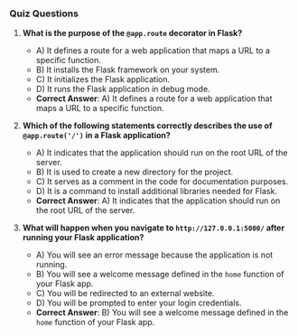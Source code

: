 ### Quiz Questions ###

1. **What is the purpose of the `@app.route` decorator in Flask?**  
   - A) It defines a route for a web application that maps a URL to a specific function.  
   - B) It installs the Flask framework on your system.  
   - C) It initializes the Flask application.  
   - D) It runs the Flask application in debug mode.  
   - **Correct Answer**: A) It defines a route for a web application that maps a URL to a specific function.  

2. **Which of the following statements correctly describes the use of `@app.route('/')` in a Flask application?**  
   - A) It indicates that the application should run on the root URL of the server.  
   - B) It is used to create a new directory for the project.  
   - C) It serves as a comment in the code for documentation purposes.  
   - D) It is a command to install additional libraries needed for Flask.  
   - **Correct Answer**: A) It indicates that the application should run on the root URL of the server.  

3. **What will happen when you navigate to `http://127.0.0.1:5000/` after running your Flask application?**  
   - A) You will see an error message because the application is not running.  
   - B) You will see a welcome message defined in the `home` function of your Flask app.  
   - C) You will be redirected to an external website.  
   - D) You will be prompted to enter your login credentials.  
   - **Correct Answer**: B) You will see a welcome message defined in the `home` function of your Flask app.  